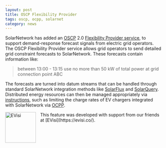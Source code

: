 ```yaml
---
layout: post
title: OSCP Flexibility Provider
tags: oscp, ocpp, solarnet
category: news
---
```

SolarNetwork has added an [OSCP][oscp] 2.0 [Flexibility Provider service][solarnet-oscp], to support
demand-response forecast signals from electric grid operators. The OSCP Flexibility Provider service
allows grid operators to send detailed grid constraint forecasts to SolarNetwork. These forecasts
contain information like:

> between 13:00 - 13:15 use no more than 50 kW of total power at grid connection point ABC

The forecasts are
turned into datum streams that can be handled through standard SolarNetwork integration methods like
[SolarFlux][solarflux] and [SolarQuery][solarquery]. Distributed energy resources can then be
managed appropriately via [instructions][instr], such as limiting the charge rates of EV chargers
integrated with SolarNetwork via [OCPP][solarnet-ocpp].

<img src="{{site.baseurl}}/images/news/evisi-logo-195.png" alt="EVisi" width="98" style="float: left; margin-right: 1em;"/>
This feature was developed with support from our friends at [EVisi](https://evisi.co/).

[instr]: https://github.com/SolarNetwork/solarnetwork/wiki/SolarUser-API#queue-instruction
[oscp]: https://www.openchargealliance.org/protocols/oscp-20/
[solarflux]: https://github.com/SolarNetwork/solarnetwork/wiki/SolarFlux-API
[solarnet-ocpp]: https://github.com/SolarNetwork/solarnetwork/wiki/OCPP
[solarnet-oscp]: https://github.com/SolarNetwork/solarnetwork/wiki/OSCP
[solarquery]: https://github.com/SolarNetwork/solarnetwork/wiki/SolarQuery-API
[solaruser-oscp-api]: https://github.com/SolarNetwork/solarnetwork/wiki/SolarUser-OSCP-API
